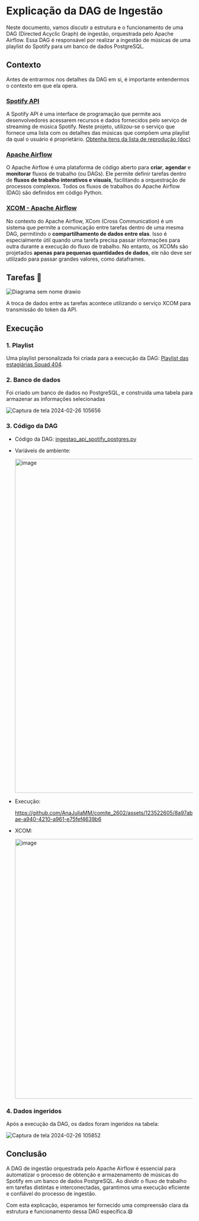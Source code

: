 # Explicação da DAG de Ingestão 

Neste documento, vamos discutir a estrutura e o funcionamento de uma DAG (Directed Acyclic Graph) de ingestão, orquestrada pelo Apache Airflow. Essa DAG é responsável por realizar a ingestão de músicas de uma playlist do Spotify para um banco de dados PostgreSQL.

## Contexto 

Antes de entrarmos nos detalhes da DAG em si, é importante entendermos o contexto em que ela opera. 

### [Spotify API](https://developer.spotify.com/documentation/web-api)
A Spotify API é uma interface de programação que permite aos desenvolvedores acessarem  recursos e dados fornecidos pelo serviço de streaming de música Spotify. 
Neste projeto, utilizou-se o serviço que fornece uma lista com os detalhes das músicas que compõem uma playlist da qual o usuário é proprietário. [Obtenha itens da lista de reprodução (doc)](https://developer.spotify.com/documentation/web-api/reference/get-playlists-tracks)
 
### [Apache Airflow](https://airflow.apache.org/)

O Apache Airflow é uma plataforma de código aberto para **criar**, **agendar** e **monitorar** fluxos de trabalho (ou DAGs). Ele permite definir tarefas dentro de **fluxos de trabalho interativos e visuais**, facilitando a orquestração de processos complexos.
Todos os fluxos de trabalhos do Apache Airflow (DAG) são definidos em código Python. 

### [XCOM - Apache Airflow](https://airflow.apache.org/docs/apache-airflow/stable/core-concepts/xcoms.html)
No contexto do Apache Airflow, XCom (Cross Communication) é um sistema que permite a comunicação entre tarefas dentro de uma mesma DAG, permitindo o **compartilhamento de dados entre elas**. Isso é especialmente útil quando uma tarefa precisa passar informações para outra durante a execução do fluxo de trabalho. No entanto, os XCOMs são projetados **apenas para pequenas quantidades de dados**, ele não deve ser utilizado para passar grandes valores, como dataframes. 

## Tarefas 📆

![Diagrama sem nome drawio](https://github.com/AnaJuliaMM/comite_2602/assets/123522605/faf67710-2a71-4e29-8ea5-7d47838797dc)

A troca de dados entre as tarefas acontece utilizando o serviço XCOM para transmissão do token da API.

## Execução 
### 1. Playlist
Uma playlist personalizada foi criada para a execução da DAG: [Playlist das estagiárias Squad 404](https://open.spotify.com/playlist/1BZo9URfhmlnt67zRYgM79).

### 2. Banco de dados
Foi criado um banco de dados no PostgreSQL, e construída uma tabela para armazenar as informações selecionadas

![Captura de tela 2024-02-26 105656](https://github.com/AnaJuliaMM/comite_2602/assets/123522605/e955aa29-a796-457d-9d27-e4e68acf9498)


### 3. Código da DAG
- Código da DAG: [ingestao_api_spotify_postgres.py](../dags/ingestao_api_spotify_postgres.py)
- Variáveis de ambiente:
  
  <img width="900" alt="image" src="https://github.com/AnaJuliaMM/comite_2602/assets/123522605/8e00b9c9-8f19-49db-96ab-3a27226a36b2">
- Execução:
  
  https://github.com/AnaJuliaMM/comite_2602/assets/123522605/8a97abae-a940-4210-a961-e75fef4639b6
- XCOM:
  
   <img width="700" alt="image" src="https://github.com/AnaJuliaMM/comite_2602/assets/123522605/8215c95d-8cff-4b13-9f01-b7767a23f3fc">



### 4. Dados ingeridos
Após a execução da DAG, os dados foram ingeridos na tabela:

![Captura de tela 2024-02-26 105852](https://github.com/AnaJuliaMM/comite_2602/assets/123522605/29ab1cc4-0843-4711-85f7-7edf9ff1d55c)


## Conclusão

A DAG de ingestão orquestrada pelo Apache Airflow é essencial para automatizar o processo de obtenção e armazenamento de músicas do Spotify em um banco de dados PostgreSQL. Ao dividir o fluxo de trabalho em tarefas distintas e interconectadas, garantimos uma execução eficiente e confiável do processo de ingestão.

Com esta explicação, esperamos ter fornecido uma compreensão clara da estrutura e funcionamento dessa DAG específica.😄
